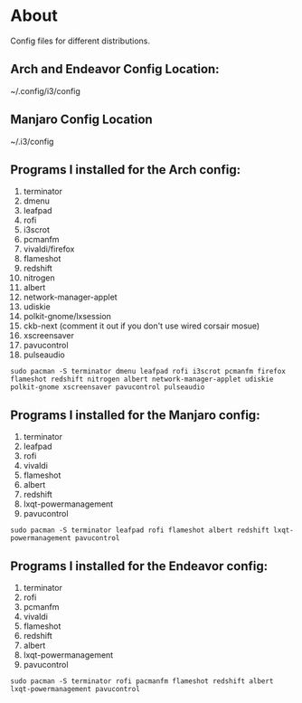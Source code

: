 # About
Config files for different distributions.

## Arch and Endeavor Config Location:
~/.config/i3/config

## Manjaro Config Location
~/.i3/config

## Programs I installed for the Arch config:
1. terminator 
2. dmenu 
3. leafpad 
4. rofi
5. i3scrot
6. pcmanfm
7. vivaldi/firefox
8. flameshot
9. redshift
10. nitrogen
11. albert
12. network-manager-applet 
13. udiskie 
14. polkit-gnome/lxsession 
15. ckb-next (comment it out if you don't use wired corsair mosue) 
16. xscreensaver
17. pavucontrol
18. pulseaudio

```
sudo pacman -S terminator dmenu leafpad rofi i3scrot pcmanfm firefox flameshot redshift nitrogen albert network-manager-applet udiskie polkit-gnome xscreensaver pavucontrol pulseaudio 
```

## Programs I installed for the Manjaro config: 
1. terminator 
2. leafpad 
3. rofi 
4. vivaldi 
5. flameshot 
6. albert 
7. redshift
8. lxqt-powermanagement
9. pavucontrol

```
sudo pacman -S terminator leafpad rofi flameshot albert redshift lxqt-powermanagement pavucontrol
```

## Programs I installed for the Endeavor config:
1. terminator
2. rofi
3. pcmanfm
4. vivaldi
5. flameshot
6. redshift
7. albert
8. lxqt-powermanagement
9. pavucontrol

```
sudo pacman -S terminator rofi pacmanfm flameshot redshift albert lxqt-powermanagement pavucontrol
```
